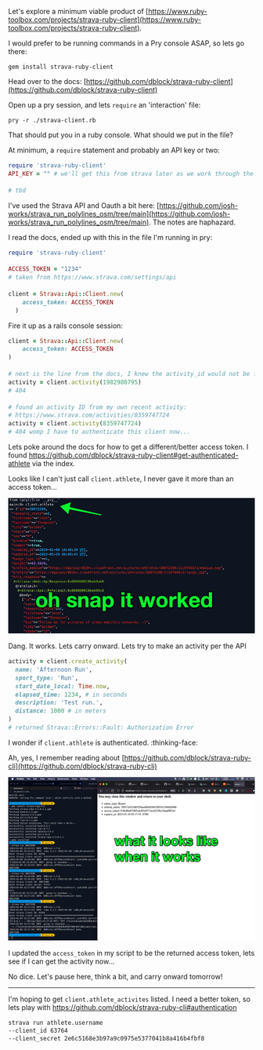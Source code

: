 ---
---

Let's explore a minimum viable product of [https://www.ruby-toolbox.com/projects/strava-ruby-client](https://www.ruby-toolbox.com/projects/strava-ruby-client).

I would prefer to be running commands in a Pry console ASAP, so lets go there:

```
gem install strava-ruby-client
```

Head over to the docs: [https://github.com/dblock/strava-ruby-client](https://github.com/dblock/strava-ruby-client)

Open up a pry session, and lets `require` an 'interaction' file:

```shell
pry -r ./strava-client.rb
```
That should put you in a ruby console. What should we put in the file?

At minimum, a `require` statement and probably an API key or two:
```ruby
require 'strava-ruby-client'
API_KEY = "" # we'll get this from strava later as we work through the docs, probably

# tbd

```

I've used the Strava API and Oauth a bit here: [https://github.com/josh-works/strava_run_polylines_osm/tree/main](https://github.com/josh-works/strava_run_polylines_osm/tree/main). The notes are haphazard.

I read the docs, ended up with this in the file I'm running in pry:

```ruby
require 'strava-ruby-client'

ACCESS_TOKEN = "1234" 
# taken from https://www.strava.com/settings/api

client = Strava::Api::Client.new(
    access_token: ACCESS_TOKEN
  )
```
Fire it up as a rails console session:

```ruby
client = Strava::Api::Client.new(
    access_token: ACCESS_TOKEN
)

# next is the line from the docs, I knew the activity_id would not be found
activity = client.activity(1982980795)
# 404

# found an activity ID from my own recent activity:
# https://www.strava.com/activities/8359747724
activity = client.activity(8359747724)
# 404 womp I have to authenticate this client now... 

```

Lets poke around the docs for how to get a different/better access token. I found https://github.com/dblock/strava-ruby-client#get-authenticated-athlete via the index.

Looks like I can't just call `client.athlete`, I never gave it more than an access token...

![strava_api_works](/images/2023-01-09-strava-01.jpg)

Dang. It works. Lets carry onward. Lets try to make an activity per the API

```ruby
activity = client.create_activity(
  name: 'Afternoon Run',
  sport_type: 'Run',
  start_date_local: Time.now,
  elapsed_time: 1234, # in seconds
  description: 'Test run.',
  distance: 1000 # in meters
)
# returned Strava::Errors::Fault: Authorization Error
```

I wonder if `client.athlete` is authenticated. :thinking-face:

Ah, yes, I remember reading about [https://github.com/dblock/strava-ruby-cli](https://github.com/dblock/strava-ruby-cli)

![strava ruby cli](images/2023-01-09-strava-cli.jpg)

I updated the `access_token` in my script to be the returned access token, lets see if I can get the activity now...

No dice. Let's pause here, think a bit, and carry onward tomorrow!

-----------------

I'm hoping to get `client.athlete_activites` listed. I need a better token, so lets play with https://github.com/dblock/strava-ruby-cli#authentication

```
strava run athlete.username
--client_id 63764
--client_secret 2e6c5168e3b97a9c0975e5377041b8a416b4fbf8 
```